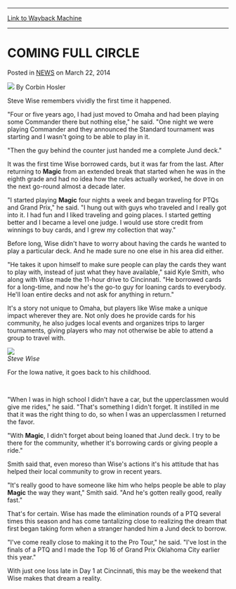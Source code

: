 
---
[Link to Wayback Machine](https://web.archive.org/web/20220625131228/https://magic.wizards.com/en/articles/archive/coming-full-circle-2014-03-22)

[_metadata_:author]:- "Corbin Hosler"
[_metadata_:description]:- "Steve Wise remembers vividly the first time it happened. `Four or five years ago, I had just moved to Omaha and had been playing some Commander there but nothing else,` he said. `One night we were playing Commander and they announced the Standard tournament was starting and I wasn't going to be able to play in it. `Then the guy behind the counter just handed me a complete Jund"
[_metadata_:generator]:- "Drupal 7 (http://drupal.org)"
[_metadata_:node]:- "162156"
[_metadata_:publish_date]:- "2014-03-22"
[_metadata_:source]:- "div-main-content"
[_metadata_:title]:- "COMING FULL CIRCLE"
[_metadata_:wayback_capture_timestamp]:- "2022-06-25 13:12:28"
[_metadata_:wayback_raw_url]:- "https://web.archive.org/web/20220625131228id_/https://magic.wizards.com/en/articles/archive/coming-full-circle-2014-03-22"
[_metadata_:wayback_url]:- "https://magic.wizards.com/en/articles/archive/coming-full-circle-2014-03-22"
---


COMING FULL CIRCLE
==================



 Posted in [NEWS](/en/articles)
 on March 22, 2014 






![](https://media.magic.wizards.com/styles/auth_small/public/images/person/hosler.jpg)
By Corbin Hosler











Steve Wise remembers vividly the first time it happened.


"Four or five years ago, I had just moved to Omaha and had been playing some Commander there but nothing else," he said. "One night we were playing Commander and they announced the Standard tournament was starting and I wasn't going to be able to play in it.


"Then the guy behind the counter just handed me a complete Jund deck."


It was the first time Wise borrowed cards, but it was far from the last. After returning to **Magic** from an extended break that started when he was in the eighth grade and had no idea how the rules actually worked, he dove in on the next go-round almost a decade later.


"I started playing **Magic** four nights a week and began traveling for PTQs and Grand Prix," he said. "I hung out with guys who traveled and I really got into it. I had fun and I liked traveling and going places. I started getting better and I became a level one judge. I would use store credit from winnings to buy cards, and I grew my collection that way."


Before long, Wise didn't have to worry about having the cards he wanted to play a particular deck. And he made sure no one else in his area did either.


"He takes it upon himself to make sure people can play the cards they want to play with, instead of just what they have available," said Kyle Smith, who along with Wise made the 11-hour drive to Cincinnati. "He borrowed cards for a long-time, and now he's the go-to guy for loaning cards to everybody. He'll loan entire decks and not ask for anything in return."


It's a story not unique to Omaha, but players like Wise make a unique impact wherever they are. Not only does he provide cards for his community, he also judges local events and organizes trips to larger tournaments, giving players who may not otherwise be able to attend a group to travel with.


![](https://media.wizards.com/images/magic/daily/events/2014/gpcin14/stevewise.jpg)  
*Steve Wise* 
 


For the Iowa native, it goes back to his childhood.


 


"When I was in high school I didn't have a car, but the upperclassmen would give me rides," he said. "That's something I didn't forget. It instilled in me that it was the right thing to do, so when I was an upperclassmen I returned the favor.


"With **Magic**, I didn't forget about being loaned that Jund deck. I try to be there for the community, whether it's borrowing cards or giving people a ride."


Smith said that, even moreso than Wise's actions it's his attitude that has helped their local community to grow in recent years.


"It's really good to have someone like him who helps people be able to play **Magic** the way they want," Smith said. "And he's gotten really good, really fast."


That's for certain. Wise has made the elimination rounds of a PTQ several times this season and has come tantalizing close to realizing the dream that first began taking form when a stranger handed him a Jund deck to borrow.


"I've come really close to making it to the Pro Tour," he said. "I've lost in the finals of a PTQ and I made the Top 16 of Grand Prix Oklahoma City earlier this year."


With just one loss late in Day 1 at Cincinnati, this may be the weekend that Wise makes that dream a reality.








